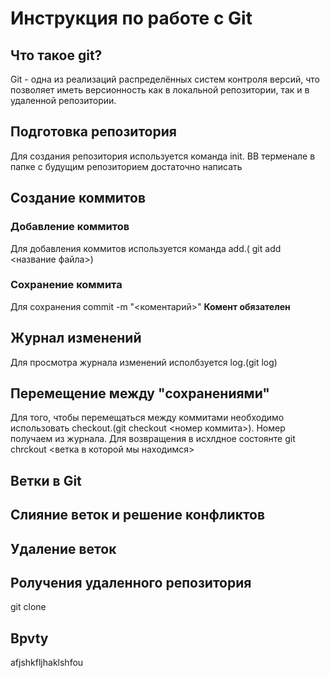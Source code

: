 # Инструкция по работе с Git

## Что такое git?
Git -  одна из реализаций распределённых систем контроля версий, что позволяет иметь версионность как в локальной репозитории, так и в удаленной репозитории.

## Подготовка репозитория
Для создания репозитория используется команда init. ВВ терменале в папке с будущим репозиторием достаточно написать 

## Создание коммитов

### Добавление коммитов
Для добавления коммитов используется команда add.( git add <название файла>)

###  Сохранение коммита 
Для сохранения commit -m "<коментарий>"
**Комент обязателен**

## Журнал изменений
Для просмотра журнала изменений исполбзуется log.(git log)

## Перемещение между "сохранениями"
Для того, чтобы перемещаться между коммитами необходимо использовать checkout.(git checkout <номер коммита>). Номер получаем из журнала. Для возвращения в исхлдное состоянте git chrckout <ветка в которой мы находимся>

## Ветки в Git

## Слияние веток и решение конфликтов

## Удаление веток

## Ролучения удаленного репозитория 
git clone

## Bpvty
afjshkfljhaklshfou
